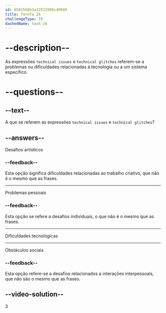 ```yaml
---
id: 6581568b3a22522999c40969
title: Tarefa 26
challengeType: 19
dashedName: task-26
---
```


# --description--

As expressões `technical issues` e `technical glitches` referem-se a problemas ou dificuldades relacionadas à tecnologia ou a um sistema específico.

# --questions--

## --text--

A que se referem as expressões `technical issues` e `technical glitches`?

## --answers--

Desafios artísticos

### --feedback--

Esta opção significa dificuldades relacionadas ao trabalho criativo, que não é o mesmo que as frases.

---

Problemas pessoais

### --feedback--

Esta opção se refere a desafios individuais, o que não é o mesmo que as frases.

---

Dificuldades tecnológicas

---

Obstáculos sociais

### --feedback--

Esta opção refere-se a desafios relacionados a interações interpessoais, que não são o mesmo que as frases.

## --video-solution--

3
